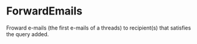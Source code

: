 # ForwardEmails
Froward e-mails (the first e-mails of a threads) to recipient(s) that satisfies the query added.
